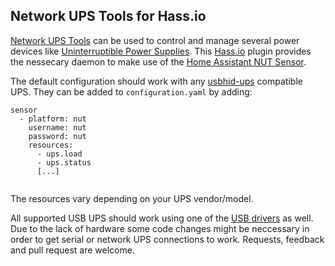 ## Network UPS Tools for Hass.io

[Network UPS Tools](http://networkupstools.org/) can be used to control and manage several power devices like [Uninterruptible Power Supplies](https://en.wikipedia.org/wiki/Uninterruptible_power_supply). This [Hass.io](https://home-assistant.io/hassio/) plugin provides the nessecary daemon to make use of the [Home Assistant NUT Sensor](https://home-assistant.io/components/sensor.nut/).

The default configuration should work with any [usbhid-ups](http://networkupstools.org/docs/man/usbhid-ups.html) compatible UPS. They can be added to `configuration.yaml` by adding:


```
sensor
  - platform: nut
    username: nut
    password: nut
    resources:
      - ups.load
      - ups.status
      [...]


```

The resources vary depending on your UPS vendor/model.

All supported USB UPS should work using one of the [USB drivers](http://networkupstools.org/stable-hcl.html) as well. Due to the lack of hardware some code changes might be neccessary in order to get serial or network UPS connections to work. Requests, feedback and pull request are welcome.
